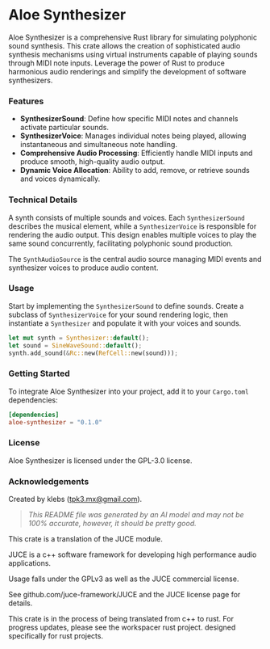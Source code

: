 # Aloe Synthesizer

Aloe Synthesizer is a comprehensive Rust library for simulating polyphonic sound synthesis. This crate allows the creation of sophisticated audio synthesis mechanisms using virtual instruments capable of playing sounds through MIDI note inputs. Leverage the power of Rust to produce harmonious audio renderings and simplify the development of software synthesizers.

### Features

- **SynthesizerSound**: Define how specific MIDI notes and channels activate particular sounds.
- **SynthesizerVoice**: Manages individual notes being played, allowing instantaneous and simultaneous note handling.
- **Comprehensive Audio Processing**: Efficiently handle MIDI inputs and produce smooth, high-quality audio output.
- **Dynamic Voice Allocation**: Ability to add, remove, or retrieve sounds and voices dynamically.

### Technical Details

A synth consists of multiple sounds and voices. Each `SynthesizerSound` describes the musical element, while a `SynthesizerVoice` is responsible for rendering the audio output. This design enables multiple voices to play the same sound concurrently, facilitating polyphonic sound production.

The `SynthAudioSource` is the central audio source managing MIDI events and synthesizer voices to produce audio content.

### Usage

Start by implementing the `SynthesizerSound` to define sounds. Create a subclass of `SynthesizerVoice` for your sound rendering logic, then instantiate a `Synthesizer` and populate it with your voices and sounds.

```rust
let mut synth = Synthesizer::default();
let sound = SineWaveSound::default();
synth.add_sound(&Rc::new(RefCell::new(sound)));
```

### Getting Started

To integrate Aloe Synthesizer into your project, add it to your `Cargo.toml` dependencies:

```toml
[dependencies]
aloe-synthesizer = "0.1.0"
```

### License

Aloe Synthesizer is licensed under the GPL-3.0 license.

### Acknowledgements

Created by klebs ([tpk3.mx@gmail.com](mailto:tpk3.mx@gmail.com)).

> *This README file was generated by an AI model and may not be 100% accurate, however, it should be pretty good.*

This crate is a translation of the JUCE module.

JUCE is a c++ software framework for developing high performance audio applications.

Usage falls under the GPLv3 as well as the JUCE commercial license.

See github.com/juce-framework/JUCE and the JUCE license page for details.

This crate is in the process of being translated from c++ to rust. For progress updates, please see the workspacer rust project. designed specifically for rust projects.
